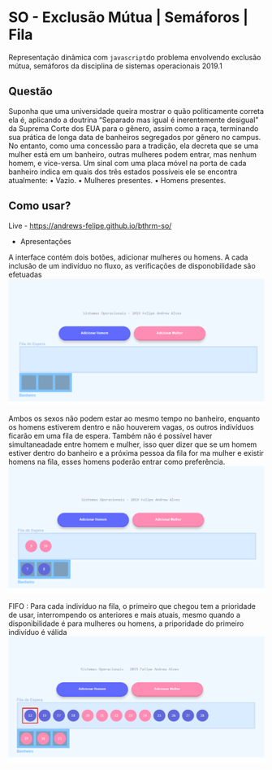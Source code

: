 # SO - Exclusão Mútua | Semáforos | Fila
Representação dinâmica com `javascript`do problema envolvendo exclusão mútua, semáforos da disciplina de sistemas operacionais 2019.1

## Questão
Suponha que uma universidade queira mostrar o quão politicamente correta ela é, aplicando a doutrina “Separado mas igual é inerentemente desigual” da Suprema Corte dos EUA para o gênero, assim como a raça, terminando sua prática de longa data de banheiros segregados por gênero no campus. No entanto, como uma concessão para a tradição, ela decreta que se uma mulher está em um banheiro, outras mulheres podem entrar, mas nenhum homem, e vice-versa. Um sinal com uma placa móvel na porta de cada banheiro indica em quais dos três estados possíveis ele se encontra atualmente:
• Vazio.
• Mulheres presentes.
• Homens presentes.

## Como usar?
Live - https://andrews-felipe.github.io/bthrm-so/

* Apresentações

A interface contém dois botões, adicionar mulheres ou homens. A cada inclusão de um indivíduo no fluxo, as verificações
de disponobilidade são efetuadas
![Alt text](files/01.png?raw=true "Fluxo 1")

Ambos os sexos não podem estar ao mesmo tempo no banheiro, enquanto os homens estiverem dentro e não houverem vagas, os outros indivíduos ficarão em uma fila de espera. Também não é possível haver simultaneadade entre homem e mulher, isso quer dizer que se um homem estiver dentro do banheiro e a próxima pessoa da fila for ma mulher e existir homens na fila, esses homens poderão entrar como preferência.
![Alt text](files/02.png?raw=true "Fluxo 2")

FIFO : Para cada indivíduo na fila, o primeiro que chegou tem a prioridade de usar, interrompendo os anteriores e mais atuais, mesmo quando a disponibilidade é para mulheres ou homens, a priporidade do primeiro indivíduo é válida
![Alt text](files/03.png?raw=true "Fluxo 3")
